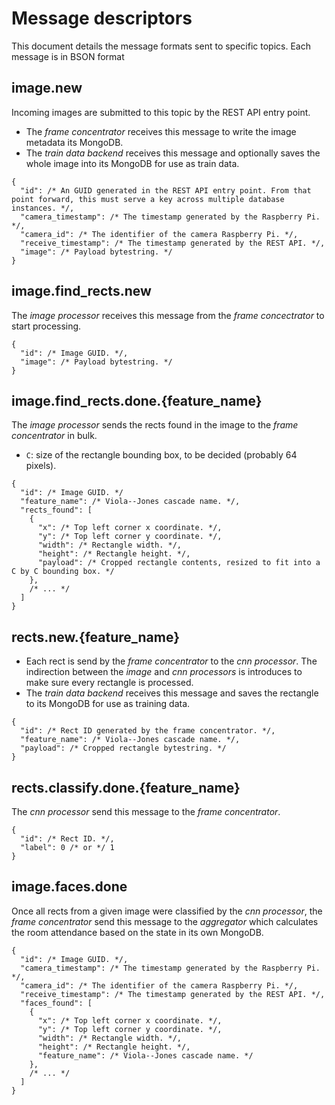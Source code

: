 Message descriptors
===================

This document details the message formats sent to specific topics. Each message is in BSON format

image.new
---------

Incoming images are submitted to this topic by the REST API entry point.

* The *frame concentrator* receives this message to write the image metadata its MongoDB.
* The *train data backend* receives this message and optionally saves the whole image into its MongoDB for use as train data.

```{javascript}
{
  "id": /* An GUID generated in the REST API entry point. From that point forward, this must serve a key across multiple database instances. */,
  "camera_timestamp": /* The timestamp generated by the Raspberry Pi. */,
  "camera_id": /* The identifier of the camera Raspberry Pi. */,
  "receive_timestamp": /* The timestamp generated by the REST API. */,
  "image": /* Payload bytestring. */
}
```

image.find_rects.new
--------------------

The *image processor* receives this message from the *frame concectrator* to start processing.

```{javascript}
{
  "id": /* Image GUID. */,
  "image": /* Payload bytestring. */
}
```

image.find_rects.done.{feature_name}
-------------------------------

The *image processor* sends the rects found in the image to the *frame concentrator* in bulk.

* `C`: size of the rectangle bounding box, to be decided (probably 64 pixels).

```{javascript}
{
  "id": /* Image GUID. */
  "feature_name": /* Viola--Jones cascade name. */,
  "rects_found": [
    {
      "x": /* Top left corner x coordinate. */,
      "y": /* Top left corner y coordinate. */,
      "width": /* Rectangle width. */,
      "height": /* Rectangle height. */,
      "payload": /* Cropped rectangle contents, resized to fit into a C by C bounding box. */
    },
    /* ... */
  ]
}
```

rects.new.{feature_name}
------------------------

* Each rect is send by the *frame concentrator* to the *cnn processor*. The indirection between the *image* and *cnn processors* is introduces to make sure every rectangle is processed.
* The *train data backend* receives this message and saves the rectangle to its MongoDB for use as training data.

```{javascript}
{
  "id": /* Rect ID generated by the frame concentrator. */,
  "feature_name": /* Viola--Jones cascade name. */,
  "payload": /* Cropped rectangle bytestring. */
}
```

rects.classify.done.{feature_name}
----------------------------------

The *cnn processor* send this message to the *frame concentrator*.

```{javascript}
{
  "id": /* Rect ID. */,
  "label": 0 /* or */ 1
}
```

image.faces.done
----------------

Once all rects from a given image were classified by the *cnn processor*, the *frame concentrator* send this message to the *aggregator* which calculates the room attendance based on the state in its own MongoDB.

```{javascript}
{
  "id": /* Image GUID. */,
  "camera_timestamp": /* The timestamp generated by the Raspberry Pi. */,
  "camera_id": /* The identifier of the camera Raspberry Pi. */,
  "receive_timestamp": /* The timestamp generated by the REST API. */,
  "faces_found": [
    {
      "x": /* Top left corner x coordinate. */,
      "y": /* Top left corner y coordinate. */,
      "width": /* Rectangle width. */,
      "height": /* Rectangle height. */,
      "feature_name": /* Viola--Jones cascade name. */
    },
    /* ... */
  ]
}
```
